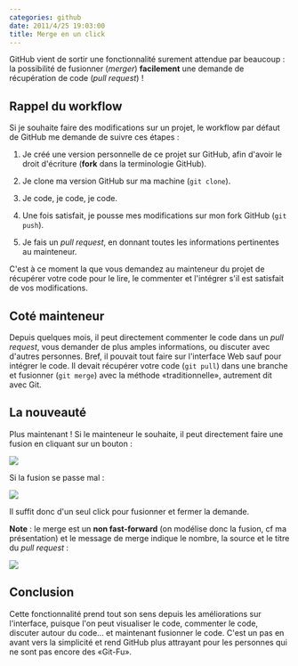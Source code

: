 ```yaml
---
categories: github
date: 2011/4/25 19:03:00
title: Merge en un click
---
```


GitHub vient de sortir une fonctionnalité surement attendue par beaucoup : la possibilité de fusionner (*merger*) **facilement** une demande de récupération de code (*pull request*) ! 

Rappel du workflow
----------------------------
Si je souhaite faire des modifications sur un projet, le workflow par défaut de GitHub me demande de suivre ces étapes :

1. Je créé une version personnelle de ce projet sur GitHub, afin d'avoir le droit d'écriture (**fork** dans la terminologie GitHub).

2. Je clone ma version GitHub sur ma machine (`git clone`).

3. Je code, je code, je code.

4. Une fois satisfait, je pousse mes modifications sur mon fork GitHub (`git push`).

5. Je fais un *pull request*, en donnant toutes les informations pertinentes au mainteneur.

C'est à ce moment la que vous demandez au mainteneur du projet de récupérer votre code pour le lire, le commenter et l'intégrer s'il est satisfait de vos modifications.

Coté mainteneur
------------------------
Depuis quelques mois, il peut directement commenter le code dans un *pull request*, vous demander de plus amples informations, ou discuter avec d'autres personnes. Bref, il pouvait tout faire sur l'interface Web sauf pour intégrer le code. Il devait récupérer votre code (`git pull`) dans une branche et fusionner (`git merge`) avec la méthode «traditionnelle», autrement dit avec Git.

La nouveauté
--------------------
Plus maintenant ! Si le mainteneur le souhaite, il peut directement faire une fusion en cliquant sur un bouton :

![](https://img.skitch.com/20110423-qtkkxtwt8rwwrds9b84y8561c6.png)

Si la fusion se passe mal :

![](https://img.skitch.com/20110425-jwxx7qcaeak3rxi42c6kmmj2ab.png)

Il suffit donc d'un seul click pour fusionner et fermer la demande.

**Note** : le merge est un **non fast-forward** (on modélise donc la fusion, cf ma présentation) et le message de merge indique le nombre, la source et le titre du *pull request* :

![](https://img.skitch.com/20110423-8nb941gfhsa6qt1isq71kybh9.png)

Conclusion
----------------
Cette fonctionnalité prend tout son sens depuis les améliorations sur l'interface, puisque l'on peut visualiser le code, commenter le code, discuter autour du code... et maintenant fusionner le code. C'est un pas en avant vers la simplicité et rend GitHub plus attrayant pour les personnes qui ne sont pas encore des «Git-Fu».
